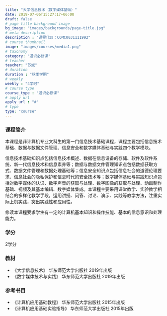 ```yaml
---
title: "大学信息技术（数字媒体基础）"
date: 2019-07-06T15:27:17+06:00
draft: false
# page title background image
bg_image: "images/backgrounds/page-title.jpg"
# meta description
description : "课程代码：COMC0031111992"
# course thumbnail
image: "images/courses/media1.png"
# taxonomy
category: "通识必修课"
# teacher
teacher: "苏斌"
# duration
duration : "秋季学期"
# weekly
weekly : "4学时"
# course type
course_type : "通识必修课"
# apply url
apply_url : "#"
# type
type: "course"
---
```



### 课程简介

本课程是非计算机专业文科生的第一门信息技术基础课程，课程主要包括信息技术基础、数据与数据文件管理、信息安全和数字媒体基础与实践四个教学模块。

信息技术基础知识点包括信息技术概述、数据在信息设备的存储、软件及软件系统、新一代信息技术和信息素养等；数据与数据文件管理知识点包括数据获取方式、数据文件管理和数据处理基础等；信息安全知识点包括信息社会的道德伦理要求、信息社会的隐私保护和信息时代的安全技术等；数字媒体基础与实践知识点包括对数字媒体的认识、数字声音的获取与处理、数字图像的获取与处理、动画制作基础、视频及其基本编辑、数字媒体集成。本课程主要采用课堂教学、实验教学相结合的多样化教学手段，运用讲授、问答、讨论、演示、实践等教学方法，注重实际上机实践，突出实践性和应用性。

修读本课程要求学生有一定的计算机基本知识和操作技能、基本的信息意识和处理能力。


### 学分

2学分


### 教材

* 《大学信息技术》 华东师范大学出版社 2019年出版
* 《数字媒体技术与实践》 华东师范大学出版社 2019年出版


### 参考书目

* 《计算机应用基础教程》 华东师范大学出版社 2015年出版
* 《计算机应用基础实验指导》 华东师范大学出版社 2015年出版
